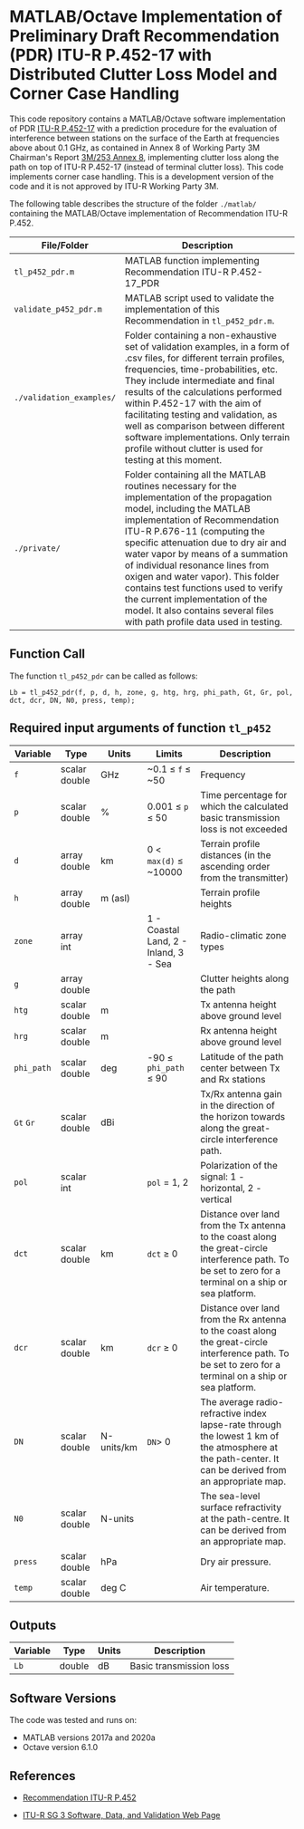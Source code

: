 # MATLAB/Octave Implementation of Preliminary Draft Recommendation (PDR) ITU-R P.452-17 with Distributed Clutter Loss Model and Corner Case Handling

This code repository contains a MATLAB/Octave software implementation of PDR [ITU-R P.452-17](https://www.itu.int/rec/R-REC-P.452/en) with a prediction procedure for the evaluation of interference between stations on the surface of the Earth at frequencies above about 0.1 GHz, as contained in Annex 8 of Working Party 3M Chairman's Report [3M/253 Annex 8](https://www.itu.int/dms_ties/itu-r/md/19/wp3m/c/R19-WP3M-C-0253!N08!MSW-E.docx), implementing clutter loss along the path on top of ITU-R P.452-17 (instead of terminal clutter loss). 
This code implements corner case handling.
This is a development version of the code and it is not approved by ITU-R Working Party 3M.


The following table describes the structure of the folder `./matlab/` containing the MATLAB/Octave implementation of Recommendation ITU-R P.452.

| File/Folder               | Description                                                         |
|----------------------------|---------------------------------------------------------------------|
|`tl_p452_pdr.m`                | MATLAB function implementing Recommendation ITU-R P.452-17_PDR          |
|`validate_p452_pdr.m`          | MATLAB script used to validate the implementation of this Recommendation in `tl_p452_pdr.m`.           |
|`./validation_examples/`    | Folder containing a non-exhaustive set of validation examples, in a form of .csv files, for different terrain profiles, frequencies, time-probabilities, etc. They include intermediate and final results of the calculations performed within P.452-17 with the aim of facilitating testing and validation, as well as comparison between different software implementations. Only terrain profile without clutter is used for testing at this moment.|
|`./private/`   |  Folder containing all the MATLAB routines necessary for the implementation of the propagation model, including the MATLAB implementation of Recommendation ITU-R P.676-11 (computing the specific attenuation due to dry air and water vapor by means of a summation of individual resonance lines from oxigen and water vapor). This folder contains test functions used to verify the current implementation of the model. It also contains several files with path profile data used in testing.|




## Function Call

The function `tl_p452_pdr` can be called as follows:
~~~
Lb = tl_p452_pdr(f, p, d, h, zone, g, htg, hrg, phi_path, Gt, Gr, pol, dct, dcr, DN, N0, press, temp);
~~~


## Required input arguments of function `tl_p452`

| Variable          | Type   | Units | Limits       | Description  |
|-------------------|--------|-------|--------------|--------------|
| `f`               | scalar double | GHz   | ~0.1 ≤ `f` ≤ ~50 | Frequency   |
| `p         `      | scalar double | %     | 0.001 ≤ `p` ≤ 50 | Time percentage for which the calculated basic transmission loss is not exceeded |
| `d`               | array double | km    |  0 < `max(d)` ≤ ~10000 | Terrain profile distances (in the ascending order from the transmitter)|
| `h`          | array double | m (asl)   |   | Terrain profile heights |
| `zone`           | array int    |       | 1 - Coastal Land, 2 - Inland, 3 - Sea             |  Radio-climatic zone types |
| `g`           | array double    |       |              |  Clutter heights along the path |
| `htg`           | scalar double    | m      |           |  Tx antenna height above ground level |
| `hrg`           | scalar double    | m      |          |  Rx antenna height above ground level |
| `phi_path`           | scalar double    | deg      |   -90 ≤ `phi_path`  ≤ 90          |  Latitude of the path center between Tx and Rx stations |
| `Gt`  `Gr`           | scalar double  |   dBi    |           |  Tx/Rx antenna gain in the direction of the horizon towards along the great-circle interference path. |
| `pol`           | scalar int    |       |   `pol`  = 1, 2          |  Polarization of the signal: 1 - horizontal, 2 - vertical |
| `dct`           | scalar double    | km      |   `dct` ≥ 0          |  Distance over land from the Tx antenna to the coast along the great-circle interference path. To be set to zero for a terminal on a ship or sea platform.|
| `dcr`           | scalar double    | km      |   `dcr` ≥ 0          |  Distance over land from the Rx antenna to the coast along the great-circle interference path. To be set to zero for a terminal on a ship or sea platform.|
| `DN`            | scalar double    | N-units/km      | `DN`> 0           | The average radio-refractive index lapse-rate through the lowest 1 km of the atmosphere at the path-center. It can be derived from an appropriate map.  |
| `N0`           | scalar double    | N-units      |             | The sea-level surface refractivity at the path-centre. It can be derived from an appropriate map.|
| `press`           | scalar double    | hPa      |             | Dry air pressure.|
| `temp`           | scalar double    | deg C      |             | Air temperature.|



 
## Outputs ##

| Variable   | Type   | Units | Description |
|------------|--------|-------|-------------|
| `Lb`    | double | dB    | Basic transmission loss |


## Software Versions
The code was tested and runs on:
* MATLAB versions 2017a and 2020a
* Octave version 6.1.0

## References

* [Recommendation ITU-R P.452](https://www.itu.int/rec/R-REC-P.452/en)

* [ITU-R SG 3 Software, Data, and Validation Web Page](https://www.itu.int/en/ITU-R/study-groups/rsg3/Pages/iono-tropo-spheric.aspx)
